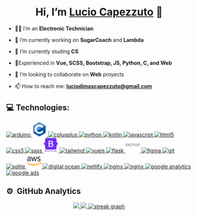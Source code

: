 <div align="center">
<h1 align="center">Hi, I’m <a href="https://www.linkedin.com/in/lucio-capezzuto/">Lucio Capezzuto</a> 👋</h1>
</div>
<!--
**luciocape/luciocape** is a ✨ _special_ ✨ repository because its `README.md` (this file) appears on your GitHub profile.
-->

- 👨‍🎓 I’m an **Electronic Technician**
- 🔭 I’m currently working on **SugarCoach** and **Lambda**  
- 🌱 I’m currently studing **CS**

- 💪Experienced in **Vue, SCSS, Bootstrap, JS, Python, C, and Web**
  
- 👯 I’m looking to collaborate on **Web** proyects
  
- 📫 How to reach me: **luciodimascapezzuto@gmail.com**

## 💻 Technologies:
<p align="left">
  <a href="https://www.arduino.cc/" target="_blank" rel="noreferrer"><img src="https://cdn.worldvectorlogo.com/logos/arduino-1.svg" alt="arduino" width="40" height="40"/></a><a href="https://www.cprogramming.com/" target="_blank" rel="noreferrer"> <img src="https://raw.githubusercontent.com/devicons/devicon/master/icons/c/c-original.svg" alt="c" width="40" height="40"/> </a><a href="https://www.w3schools.com/cpp/" target="_blank" rel="noreferrer"> <img src="https://cdn.jsdelivr.net/gh/devicons/devicon/icons/cplusplus/cplusplus-original.svg" alt="cplusplus" width="40" height="40"/> </a><a href="https://www.python.org" target="_blank" rel="noreferrer"> <img src="https://cdn.jsdelivr.net/gh/devicons/devicon/icons/python/python-original.svg" alt="python" width="40" height="40"/></a><a href="https://www.python.org" target="_blank" rel="noreferrer"> <img src="https://www.vectorlogo.zone/logos/kotlinlang/kotlinlang-icon.svg" alt="kotlin" width="40" height="40"/></a><a href="https://developer.mozilla.org/en-US/docs/Web/JavaScript" target="_blank" rel="noreferrer"> <img src="https://cdn.jsdelivr.net/gh/devicons/devicon/icons/javascript/javascript-original.svg" alt="javascript" width="40" height="40"/> </a><a href="https://www.w3.org/html/" target="_blank" rel="noreferrer"> <img src="https://cdn.jsdelivr.net/gh/devicons/devicon/icons/html5/html5-original.svg" alt="html5" width="40" height="40"/> </a><a href="https://www.w3schools.com/css/" target="_blank" rel="noreferrer"> <img src="https://cdn.jsdelivr.net/gh/devicons/devicon/icons/css3/css3-original-wordmark.svg" alt="css3" width="40" height="40"/> </a><a href="https://sass-lang.com" target="_blank" rel="noreferrer"> <img src="https://cdn.jsdelivr.net/gh/devicons/devicon/icons/sass/sass-original.svg" alt="sass" width="40" height="40"/></a><a href="https://getbootstrap.com" target="_blank" rel="noreferrer"> <img src="https://raw.githubusercontent.com/devicons/devicon/master/icons/bootstrap/bootstrap-plain-wordmark.svg" alt="bootstrap" width="40" height="40"/> </a><a href="https://tailwindcss.com/" target="_blank" rel="noreferrer"> <img src="https://www.vectorlogo.zone/logos/tailwindcss/tailwindcss-icon.svg" alt="tailwind" width="40" height="40"/> </a><a href="https://vuejs.org/" target="_blank" rel="noreferrer"> <img src="https://cdn.jsdelivr.net/gh/devicons/devicon/icons/vuejs/vuejs-original-wordmark.svg" alt="vuejs" width="40" height="40"/> </a><a href="https://flask.palletsprojects.com/" target="_blank" rel="noreferrer"> <img src="https://www.vectorlogo.zone/logos/palletsprojects_flask/palletsprojects_flask-icon~v2.svg" alt="flask" width="40" height="40"/> </a><a href="https://expressjs.com" target="_blank" rel="noreferrer"> <img src="https://raw.githubusercontent.com/devicons/devicon/master/icons/express/express-original-wordmark.svg" alt="express" width="40" height="40"/> </a></a> <a href="https://www.figma.com/" target="_blank" rel="noreferrer"> <img src="https://www.vectorlogo.zone/logos/figma/figma-ar21~bgwhite.svg" alt="figma" width="40" height="40"/> </a><a href="https://git-scm.com/" target="_blank" rel="noreferrer"> <img src="https://www.vectorlogo.zone/logos/git-scm/git-scm-icon.svg" alt="git" width="40" height="40"/> </a><a href="https://www.sqlite.org/" target="_blank" rel="noreferrer"> <img src="https://www.vectorlogo.zone/logos/sqlite/sqlite-icon.svg" alt="sqlite" width="40" height="40"/> </a><a href="https://aws.amazon.com" target="_blank" rel="noreferrer"> <img src="https://raw.githubusercontent.com/devicons/devicon/master/icons/amazonwebservices/amazonwebservices-original-wordmark.svg" alt="aws" width="40" height="40"/> </a><a href="https://www.digitalocean.com" target="_blank" rel="noreferrer"> <img src="https://www.vectorlogo.zone/logos/digitalocean/digitalocean-icon.svg" alt="digital ocean" width="40" height="40"/> </a><a href="https://app.netlify.com/" target="_blank" rel="noreferrer"> <img src="https://www.vectorlogo.zone/logos/netlify/netlify-icon.svg" alt="netlify" width="40" height="40"/> </a><a href="https://nginx.org/" target="_blank" rel="noreferrer"> <img src="https://www.vectorlogo.zone/logos/nginx/nginx-ar21~bgwhite.svg" alt="nginx" width="40" height="40"/> </a><a href="https://pm2.keymetrics.io/" target="_blank" rel="noreferrer"> <img src="https://www.vectorlogo.zone/logos/pm2io/pm2io-ar21.svg" alt="nginx" width="40" height="40"/> </a><a href="https://developers.google.com/analytics?hl=es" target="_blank" rel="noreferrer"><img src="https://www.vectorlogo.zone/logos/google_analytics/google_analytics-icon.svg" alt="google analytics" width="40" height="40"/></a><a href="https://ads.google.com/intl/es-419_ar/home/" target="_blank" rel="noreferrer"><img src="https://www.vectorlogo.zone/logos/google_ads/google_ads-official.svg" alt="google ads" width="40" height="40"/></a>
</p>

## ⚙️ &nbsp;GitHub Analytics

<p align="center">
<a href="https://github.com/luciocape">
  <img height="180em" src="https://github-readme-stats-eight-theta.vercel.app/api?username=luciocape&show_icons=true&theme=algolia&include_all_commits=true&count_private=true"/>
  <img height="180em" src="https://github-readme-stats-eight-theta.vercel.app/api/top-langs/?username=luciocape&layout=compact&langs_count=8&theme=algolia"/>
  <img src="https://streak-stats.demolab.com?user=luciocape&locale=en&mode=daily&theme=dracula&hide_border=false&border_radius=5" height="150" alt="streak graph"  />
</a>
</p>
